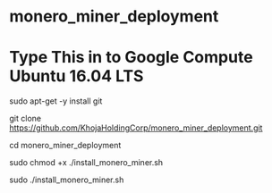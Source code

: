 # monero_miner_deployment

# Type This in to Google Compute Ubuntu 16.04 LTS

sudo apt-get -y install git

git clone https://github.com/KhojaHoldingCorp/monero_miner_deployment.git

cd monero_miner_deployment

sudo chmod +x ./install_monero_miner.sh

sudo ./install_monero_miner.sh
